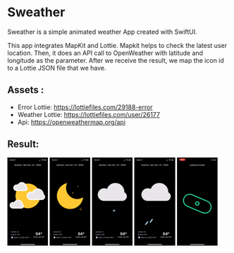 # Sweather
Sweather is a simple animated weather App created with SwiftUI.

This app integrates MapKit and Lottie. Mapkit helps to check the latest user location. Then, it does an API call to OpenWeather with latitude and longitude as the parameter. After we receive the result, we map the icon id to a Lottie JSON file that we have.

## Assets :
  - Error Lottie: https://lottiefiles.com/29188-error
  - Weather Lottie: https://lottiefiles.com/user/26177
  - Api: https://openweathermap.org/api
  
  
## Result:

<img src="https://github.com/vidovalianto/Sweather/blob/main/Gif/%20cloudy.gif" height="200"> <img src="https://github.com/vidovalianto/Sweather/blob/main/Gif/night.gif" height="200"> <img src="https://github.com/vidovalianto/Sweather/blob/main/Gif/snowy.gif" height="200"> <img src="https://github.com/vidovalianto/Sweather/blob/main/Gif/thunderstorm.gif" height="200"> <img src="https://github.com/vidovalianto/Sweather/blob/main/Gif/error.gif" height="200">
